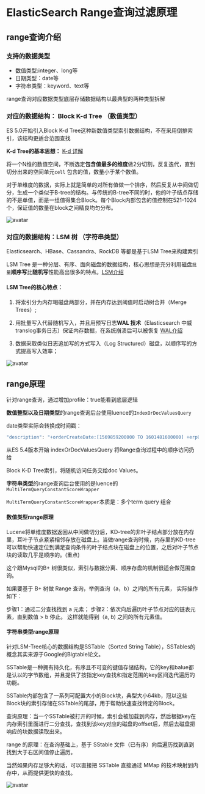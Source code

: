 # ElasticSearch Range查询过滤原理

## range查询介绍

### 支持的数据类型

* 数值类型:integer、long等
* 日期类型：date等
* 字符串类型：keyword、text等

range查询对应数据类型底层存储数据结构以最典型的两种类型拆解

### 对应的数据结构： Block K-d Tree （数值类型）

ES 5.0开始引入Block K-d Tree这种新数值类型索引数据结构，不在采用倒排索引，该结构更适合范围查找

**K-d Tree的基本思想：** [K-d 详解](https://zhuanlan.zhihu.com/p/127022333)

将一个N维的数值空间，不断选定**包含值最多的维度**做2分切割，反复迭代，直到切分出来的空间单元`cell` 包含的值，数量小于某个数值。

对于单维度的数据，实际上就是简单的对所有值做一个排序，然后反复从中间做切分，生成一个类似于B-tree的结构。与传统的B-tree不同的时，他的叶子结点存储的不是单值，而是一组值得集合Block。每个Block内部包含的值控制在521-1024个，保证值的数量在block之间精良均匀分布。

![avatar](https://github.com/craftlook/Note/blob/master/image/es/kd-tree-1.png)

### 对应的数据结构：LSM 树 （字符串类型）

Elasticsearch、HBase、Cassandra、RockDB 等都是基于LSM Tree来构建索引

LSM Tree 是一种分层、有序、面向磁盘的数据结构，核心思想是充分利用磁盘`批量`**顺序写**比**随机写**性能高出很多的特点。[LSM介绍]()

#### LSM Tree的核心特点：

1. 将索引分为内存喝磁盘两部分，并在内存达到阈值时启动树合并（Merge Trees）;
2. 用批量写入代替随机写入，并且用预写日志**WAL 技术**（Elasticsearch 中威translog事务日志）保证内存数据，在系统崩溃后可以被恢复 [WAL介绍]()

3. 数据采取类似日志追加写的方式写入（Log Structured）磁盘，以顺序写的方式提高写入效率；

![avatar](https://github.com/craftlook/Note/blob/master/image/es/es-merge-tree.png)

## range原理

针对range查询，通过增加profile：true能看到底层逻辑

**数值整型以及日期类型**的range查询后台使用luence的`IndexOrDocValuesQuery`

date类型实际会转换成时间戳：

``` java
"description": "+orderCreateDate:[1569859200000 TO 1601481600000] +erpOrderStatus:[6 TO 2147483647]"
```

从ES 5.4版本开始 indexOrDocValuesQuery 将Range查询过程中的顺序访问扔给

Block K-D Tree索引，将随机访问任务交给doc Values。

**字符串类型**的range查询后台使用的是luence的`MultiTermQueryConstantScoreWrapper`

`MultiTermQueryConstantScoreWrapper`本质是：多个term query 组合

#### 数值类型range原理

Lucene将单维度数据返回从中间做切分后，KD-tree的非叶子结点部分放在内存里，耳叶子节点紧紧相邻存放在磁盘上。当做range查询时候，内存里的KD-tree可以帮助快速定位到满足查询条件的叶子结点块在磁盘上的位置，之后对叶子节点块的读取几乎是顺序的。(重点)

这个跟Mysql的B+ 树很类似，索引与数据分离、顺序存盘的机制很适合做范围查询。

如果要基于 B+ 树做 Range 查询，举例查询（a，b）之间的所有元素， 实际操作如下：

步骤1：通过二分查找找到 a 元素；
步骤2：依次向后遍历叶子节点对应的链表元素，直到数值 > b 停止。
这样就能得到（a, b) 之间的所有元素值。

#### 字符串类型range原理

针对LSM-Tree核心的数据结构是SSTable（Sorted String Table），SSTables的概念其实来源于Google的Bigtable论文。

SSTable是一种拥有持久化，有序且不可变的键值存储结构，它的key和balue都是认以的字节数组，并且提供了按指定key查找和指定范围的key区间迭代遍历的功能。

SSTable内部包含了一系列可配置大小的Block块，典型大小64kb，冠以这些Block块的索引存储在SSTable的尾部，用于帮助快速查找特定的Block。

查询原理：当一个SSTable被打开的时候，索引会被加载到内存，然后根据key在内存索引里面进行二分查找，查找到该key对应的磁盘的offset后，然后去磁盘把响应的块数据读取出来。

range 的原理：在查询基础上，基于 SStable 文件（已有序）向后遍历找到直到找到大于右区间值停止遍历。

当然如果内存足够大的话，可以直接把 SSTable 直接通过 MMap 的技术映射到内存中，从而提供更快的查找。

![avatar](https://github.com/craftlook/Note/blob/master/image/es/lsm1.png)
